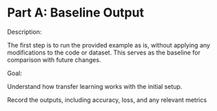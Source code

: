 # Part A: Baseline Output
Description:

The first step is to run the provided example as is, without applying any modifications to the code or dataset. This serves as the baseline for comparison with future changes.

Goal:

Understand how transfer learning works with the initial setup.

Record the outputs, including accuracy, loss, and any relevant metrics
